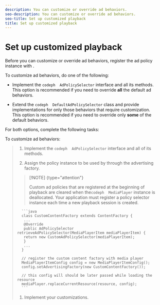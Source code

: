 ```yaml
---
description: You can customize or override ad behaviors.
seo-description: You can customize or override ad behaviors.
seo-title: Set up customized playback
title: Set up customized playback
---
```


# Set up customized playback

Before you can customize or override ad behaviors, register the ad policy instance with .

To customize ad behaviors, do one of the following:

* Implement the `codeph  AdPolicySelector` interface and all its methods.
  This option is recommended if you need to override **all** the default ad behaviors.
  
  
* Extend the `codeph  DefaultAdPolicySelector` class and provide implementations for only those behaviors that require customization.
  This option is recommended if you need to override only **some** of the default behaviors.
  
  
For both options, complete the following tasks:

To customize ad behaviors:

>1. Implement the `codeph  AdPolicySelector` interface and all of its methods.
>   
>1. Assign the policy instance to be used by  through the advertising factory.
>   >[!NOTE] {type="attention"}
>   >
>   >Custom ad policies that are registered at the beginning of playback are cleared when the`codeph  MediaPlayer` instance is deallocated. Your application must register a policy selector instance each time a new playback session is created.
>   
>       
>       ```java
>       class CustomContentFactory extends ContentFactory { 
>        ... 
>        @Override 
>        public AdPolicySelector retrieveAdPolicySelector(MediaPlayerItem mediaPlayerItem) { 
>        return new CustomAdPolicySelector(mediaPlayerItem); 
>        } 
>        ... 
>       } 
>        
>       // register the custom content factory with media player 
>       MediaPlayerItemConfig config = new MediaPlayerItemConfig(); 
>       config.setAdvertisingFactory(new CustomContentFactory()); 
>        
>       // this config will should be later passed while loading the resource 
>       mediaPlayer.replaceCurrentResource(resource, config);
>       ```
>       
>   
>1. Implement your customizations.
>   
>   
